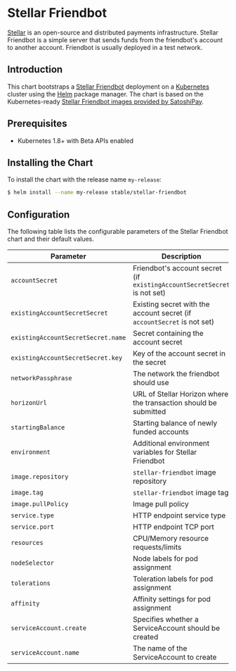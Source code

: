 # Stellar Friendbot

[Stellar](https://www.stellar.org) is an open-source and distributed payments infrastructure. Stellar Friendbot is a simple server that sends funds from the friendbot's account to another account. Friendbot is usually deployed in a test network.

## Introduction

This chart bootstraps a [Stellar Friendbot](https://github.com/stellar/go/) deployment on a [Kubernetes](http://kubernetes.io) cluster using the [Helm](https://helm.sh) package manager. The chart is based on the Kubernetes-ready [Stellar Friendbot images provided by SatoshiPay](https://github.com/satoshipay/docker-stellar-friendbot/).

## Prerequisites

- Kubernetes 1.8+ with Beta APIs enabled

## Installing the Chart

To install the chart with the release name `my-release`:

```bash
$ helm install --name my-release stable/stellar-friendbot
```

## Configuration

The following table lists the configurable parameters of the Stellar Friendbot chart and their default values.

| Parameter                           | Description                                                              | Default                                          |
| -----------------------             | ---------------------------------------------                            | ---------------------------------------------    |
| `accountSecret`                     | Friendbot's account secret (if `existingAccountSecretSecret` is not set) | Not set                                          |
| `existingAccountSecretSecret`       | Existing secret with the account secret (if `accountSecret` is not set)  | Not set                                          |
| `existingAccountSecretSecret.name`  | Secret containing the account secret                                     | Not set                                          |
| `existingAccountSecretSecret.key`   | Key of the account secret in the secret                                  | Not set                                          |
| `networkPassphrase`                 | The network the friendbot should use                                     | `Public Global Stellar Network ; September 2015` |
| `horizonUrl`                        | URL of Stellar Horizon where the transaction should be submitted         | `https://horizon.stellar.org`                    |
| `startingBalance`                   | Starting balance of newly funded accounts                                | `10000`                                          |
| `environment`                       | Additional environment variables for Stellar Friendbot                   | `{}`                                             |
| `image.repository`                  | `stellar-friendbot` image repository                                     | `satoshipay/stellar-friendbot`                   |
| `image.tag`                         | `stellar-friendbot` image tag                                            | `0.13.0`                                         |
| `image.pullPolicy`                  | Image pull policy                                                        | `IfNotPresent`                                   |
| `service.type`                      | HTTP endpoint service type                                               | `ClusterIP`                                      |
| `service.port`                      | HTTP endpoint TCP port                                                   | `80`                                             |
| `resources`                         | CPU/Memory resource requests/limits                                      | Requests: `128Mi` memory, `10m` CPU             |
| `nodeSelector`                      | Node labels for pod assignment                                           | {}                                               |
| `tolerations`                       | Toleration labels for pod assignment                                     | []                                               |
| `affinity`                          | Affinity settings for pod assignment                                     | {}                                               |
| `serviceAccount.create`             | Specifies whether a ServiceAccount should be created                     | `true`                                           |
| `serviceAccount.name`               | The name of the ServiceAccount to create                                 | Generated using the fullname template            |
